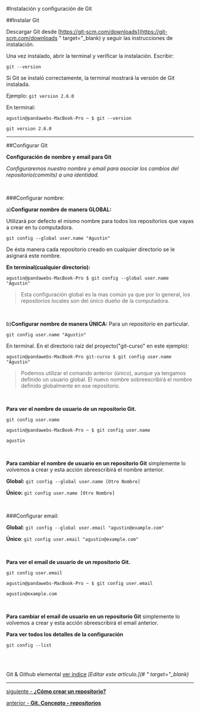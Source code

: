 #Instalación y configuración de Git

##Instalar Git

Descargar Git desde [https://git-scm.com/downloads](https://git-scm.com/downloads " target="_blank) y seguir las instrucciones de instalación.

Una vez instalado, abrir la terminal y verificar la instalación. Escribir:

`git --version`

Si Git se instaló correctamente, la terminal mostrará la versión de Git instalada.

Ejemplo: `git version 2.6.0`

En terminal:

```console
agustin@pandawebs-MacBook-Pro ~ $ git --version

git version 2.6.0
```

<hr>

##Configurar Git

**Configuración de nombre y email para Git**

*Configuraremos nuestro nombre y email para asociar los cambios del repositorio(commits) a una identidad.*

<br>

###Configurar nombre:

a)**Configurar nombre de manera GLOBAL:**

Utilizará por defecto el mismo nombre para todos los repositorios que vayas a crear en tu computadora. 

`git config --global user.name "Agustin"` 

De ésta manera cada repositorio creado en cualquier directorio se le asignará este nombre.



**En terminal(cualquier directorio):**

`agustin@pandawebs-MacBook-Pro $ git config --global user.name "Agustin"`

> Esta configuración global es la mas común ya que por lo general, los repositorios locales son del único dueño de la computadora.

<br>

b)**Configurar nombre de manera ÚNICA:** Para un repositorio en particular.

`git config user.name "Agustin"` 


En terminal. En el directorio raíz del proyecto("git-curso" en este ejemplo):

`agustin@pandawebs-MacBook-Pro git-curso $ git config user.name "Agustin"`


> Podemos utilizar el comando anterior (único), aunque ya tengamos definido un usuario global. El nuevo nombre sobreescribirá el nombre definido globalmente en ese repositorio.

<br>

**Para ver el nombre de usuario de un repositorio Git.**

`git config user.name`

```console
agustin@pandawebs-MacBook-Pro ~ $ git config user.name

agustin
```

<br>

**Para cambiar el nombre de usuario en un repositorio Git** simplemente lo volvemos 
a crear y esta acción sbreescribirá el nombre anterior.

**Global:** `git config --global user.name [Otro Nombre]`

**Único:** `git config user.name [Otro Nombre]`

<br>

###Configurar email:

**Global**: `git config --global user.email "agustin@example.com"`

**Único**: `git config user.email "agustin@example.com"`

<br>

**Para ver el email de usuario de un repositorio Git.**

`git config user.email`

```console
agustin@pandawebs-MacBook-Pro ~ $ git config user.email

agustin@example.com
```

<br>

**Para cambiar el email de usuario en un repositorio Git** simplemente lo volvemos 
a crear y esta acción sbreescribirá el email anterior.

**Para ver todos los detalles de la configuración**

`git config --list`

<br>
<br>



<!-- Inicio links índice y github -->


<span class="link-to-index-git">Git & Github elemental [ ver índice](http://pandawebs.net/git-github-elemental/)</span>
<em>[Editar este artículo.](# " target="_blank)</em>


<!-- Fin links índice y github -->





<hr>

[siguiente - **¿Cómo crear un repositorio?**](https://github.com/Pandawebs/Git-y-GitHub-elemental/blob/master/crear-un-repositorio.md) 

[anterior - **Git. Concepto - repositorios**](https://github.com/Pandawebs/Git-y-GitHub-elemental/blob/master/git-concepto-repositorios.md) 